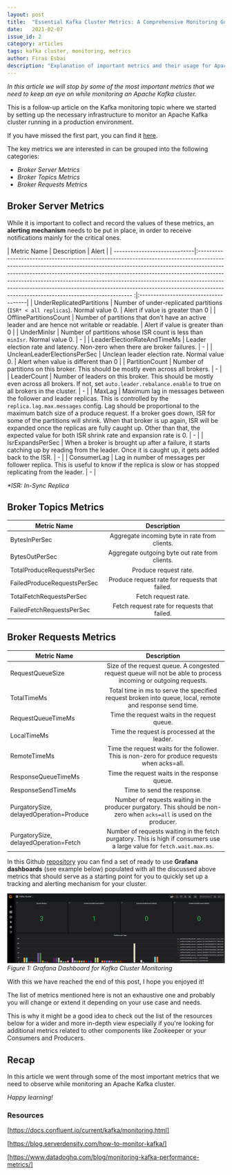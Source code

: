 ```yaml
---
layout: post
title:  "Essential Kafka Cluster Metrics: A Comprehensive Monitoring Guide"
date:   2021-02-07
issue_id: 2
category: articles
tags: kafka cluster, monitoring, metrics
author: Firas Esbai
description: "Explanation of important metrics and their usage for Apache Kafka Monitoring"
---
```


*In this article we will stop by some of the most important metrics that we need to keep an eye on while monitoring an Apache Kafka cluster.*

This is a follow-up article on the Kafka monitoring topic where we started by setting up the necessary infrastructure to monitor an Apache Kafka cluster running in a production environment.

If you have missed the first part, you can find it [here].

The key metrics we are interested in can be grouped into the following categories:

- *Broker Server Metrics* 
- *Broker Topics Metrics*
- *Broker Requests Metrics*

## Broker Server Metrics ##

While it is important to collect and record the values of these metrics, an **alerting mechanism** needs to be put in place, in order to receive notifications mainly for the critical ones. 

| Metric Name                  | Description                                                                                                                                                                                                                                                                                                                                                                                                                                                   | Alert                                |
| -----------------------------|:------------------------------------------------------------------------------------------------------------------------------------------------------------------------------------------------------------------------------------------------------------------------------------------------------------------------------------------------------------------------------------------------------------------------------------------------------------ :|:-------------------------------------|
| UnderReplicatedPartitions    | Number of under-replicated partitions (`ISR* < all replicas`). Normal value 0.    																																																																																											   | Alert if value is greater than 0     |
| OfflinePartitionsCount       | Number of partitions that don’t have an active leader and are hence not writable or readable.																																																																																								   | Alert if value is greater than 0     |
| UnderMinIsr                  | Number of partitions whose ISR count is less than `minIsr`. Normal value 0.    																																																																																									           | -                                    |
| LeaderElectionRateAndTimeMs  | Leader election rate and latency. Non-zero when there are broker failures.  																																																																																									               | -                                    |
| UncleanLeaderElectionsPerSec | Unclean leader election rate. Normal value 0.    																																																																																																			   | Alert when value is different than 0 |
| PartitionCount               | Number of partitions on this broker. This should be mostly even across all brokers.      																																																																																									   | -                                    |
| LeaderCount                  | Number of leaders on this broker. This should be mostly even across all brokers. If not, set `auto.leader.rebalance.enable` to true on all brokers in the cluster.    																																																																						   | -                                    |
| MaxLag                       | Maximum lag in messages between the follower and leader replicas. This is controlled by the `replica.lag.max.messages` config. Lag should be proportional to the maximum batch size of a produce request. If a broker goes down, ISR for some of the partitions will shrink. When that broker is up again, ISR will be expanded once the replicas are fully caught up. Other than that, the expected value for both ISR shrink rate and expansion rate is 0.  | -                                    |
| IsrExpandsPerSec             | When a broker is brought up after a failure, it starts catching up by reading from the leader. Once it is caught up, it gets added back to the ISR.    																																																																						               | -                                    |
| ConsumerLag                  | Lag in number of messages per follower replica. This is useful to know if the replica is slow or has stopped replicating from the leader.    																																																																												   | -                                    |

*\*ISR: In-Sync Replica*
## Broker Topics Metrics ##

| Metric Name                 | Description                                   |
| --------------------------- |:---------------------------------------------:|
| BytesInPerSec               | Aggregate incoming byte in rate from clients. |
| BytesOutPerSec              | Aggregate outgoing byte out rate from clients.|
| TotalProduceRequestsPerSec  | Produce request rate.                         |
| FailedProduceRequestsPerSec | Produce request rate for requests that failed.|
| TotalFetchRequestsPerSec    | Fetch request rate.                           |
| FailedFetchRequestsPerSec   | Fetch request rate for requests that failed.  |


## Broker Requests Metrics ##

| Metric Name                             | Description   |
| ----------------------------------------|:----------------------------------------------------------------------------------------------------------------------:|
| RequestQueueSize                        | Size of the request queue. A congested request queue will not be able to process incoming or outgoing requests.        |
| TotalTimeMs                             | Total time in ms to serve the specified request broken into queue, local, remote and response send time.               |
| RequestQueueTimeMs                      | Time the request waits in the request queue.                                                                           |
| LocalTimeMs                             | Time the request is processed at the leader.                                                                           |
| RemoteTimeMs                            | Time the request waits for the follower. This is non-zero for produce requests when acks=all.                          |
| ResponseQueueTimeMs                     | Time the request waits in the response queue.                                                                          |
| ResponseSendTimeMs                      | Time to send the response.                                                                                             |
| PurgatorySize, delayedOperation=Produce | Number of requests waiting in the producer purgatory. This should be non-zero when `acks=all` is used on the producer. |
| PurgatorySize, delayedOperation=Fetch   | Number of requests waiting in the fetch purgatory. This is high if consumers use a large value for `fetch.wait.max.ms`.|


In this Github [repository] you can find a set of ready to use **Grafana dashboards** (see example below) populated with all the discussed above metrics that should serve as a starting point for you to quickly set up a tracking and alerting mechanism for your cluster.     

![image](/assets/images/articles/2_grafana_dashboard.png)
<br /> *Figure 1: Grafana Dashboard for Kafka Cluster Monitoring*

With this we have reached the end of this post, I hope you enjoyed it! 

The list of metrics mentioned here is not an exhaustive one and probably you will change or extend it depending on your use case and needs. 

This is why it might be a good idea to check out the list of the resources below for a wider and more in-depth view especially if you're looking for additional metrics related to other components like Zookeeper or your Consumers and Producers.  


## Recap ## 

In this article we went through some of the most important metrics that we need to observe while monitoring an Apache Kafka cluster.

*Happy learning!*

### Resources ###

[https://docs.confluent.io/current/kafka/monitoring.html]

[https://blog.serverdensity.com/how-to-monitor-kafka/]

[https://www.datadoghq.com/blog/monitoring-kafka-performance-metrics/]


[here]: https://firasesbai.github.io/articles/2021/01/01/kafka-monitoring.html 
[repository]: https://github.com/firasesbai/Monitoring-Kafka
[https://docs.confluent.io/current/kafka/monitoring.html]: https://docs.confluent.io/current/kafka/monitoring.html 
[https://blog.serverdensity.com/how-to-monitor-kafka/]: https://blog.serverdensity.com/how-to-monitor-kafka/
[https://www.datadoghq.com/blog/monitoring-kafka-performance-metrics/]: https://www.datadoghq.com/blog/monitoring-kafka-performance-metrics/ 